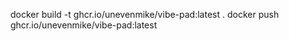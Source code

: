 docker build -t ghcr.io/unevenmike/vibe-pad:latest .
docker push ghcr.io/unevenmike/vibe-pad:latest
